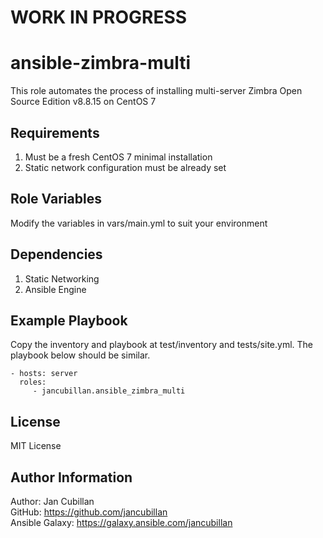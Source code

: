 WORK IN PROGRESS
================

ansible-zimbra-multi
====================

This role automates the process of installing multi-server Zimbra Open Source Edition v8.8.15 on CentOS 7

Requirements
------------

1. Must be a fresh CentOS 7 minimal installation
2. Static network configuration must be already set

Role Variables
--------------

Modify the variables in vars/main.yml to suit your environment

Dependencies
------------

1. Static Networking
2. Ansible Engine

Example Playbook
----------------

Copy the inventory and playbook at test/inventory and tests/site.yml. The playbook below should be similar.

    - hosts: server
      roles:
         - jancubillan.ansible_zimbra_multi

License
-------

MIT License

Author Information
------------------

Author: Jan Cubillan<br>
GitHub: https://github.com/jancubillan<br>
Ansible Galaxy: https://galaxy.ansible.com/jancubillan
